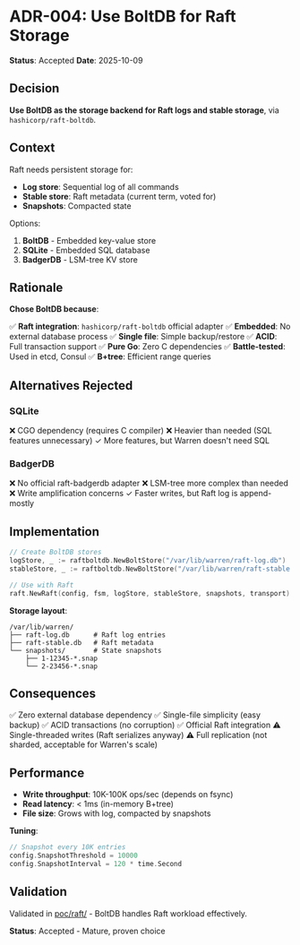 # ADR-004: Use BoltDB for Raft Storage

**Status**: Accepted
**Date**: 2025-10-09

## Decision

**Use BoltDB as the storage backend for Raft logs and stable storage**, via `hashicorp/raft-boltdb`.

## Context

Raft needs persistent storage for:
- **Log store**: Sequential log of all commands
- **Stable store**: Raft metadata (current term, voted for)
- **Snapshots**: Compacted state

Options:
1. **BoltDB** - Embedded key-value store
2. **SQLite** - Embedded SQL database
3. **BadgerDB** - LSM-tree KV store

## Rationale

**Chose BoltDB because**:

✅ **Raft integration**: `hashicorp/raft-boltdb` official adapter
✅ **Embedded**: No external database process
✅ **Single file**: Simple backup/restore
✅ **ACID**: Full transaction support
✅ **Pure Go**: Zero C dependencies
✅ **Battle-tested**: Used in etcd, Consul
✅ **B+tree**: Efficient range queries

## Alternatives Rejected

### SQLite
❌ CGO dependency (requires C compiler)
❌ Heavier than needed (SQL features unnecessary)
✓ More features, but Warren doesn't need SQL

### BadgerDB
❌ No official raft-badgerdb adapter
❌ LSM-tree more complex than needed
❌ Write amplification concerns
✓ Faster writes, but Raft log is append-mostly

## Implementation

```go
// Create BoltDB stores
logStore, _ := raftboltdb.NewBoltStore("/var/lib/warren/raft-log.db")
stableStore, _ := raftboltdb.NewBoltStore("/var/lib/warren/raft-stable.db")

// Use with Raft
raft.NewRaft(config, fsm, logStore, stableStore, snapshots, transport)
```

**Storage layout**:
```
/var/lib/warren/
├── raft-log.db      # Raft log entries
├── raft-stable.db   # Raft metadata
└── snapshots/       # State snapshots
    ├── 1-12345-*.snap
    └── 2-23456-*.snap
```

## Consequences

✅ Zero external database dependency
✅ Single-file simplicity (easy backup)
✅ ACID transactions (no corruption)
✅ Official Raft integration
⚠️ Single-threaded writes (Raft serializes anyway)
⚠️ Full replication (not sharded, acceptable for Warren's scale)

## Performance

- **Write throughput**: 10K-100K ops/sec (depends on fsync)
- **Read latency**: < 1ms (in-memory B+tree)
- **File size**: Grows with log, compacted by snapshots

**Tuning**:
```go
// Snapshot every 10K entries
config.SnapshotThreshold = 10000
config.SnapshotInterval = 120 * time.Second
```

## Validation

Validated in [poc/raft/](../../poc/raft/) - BoltDB handles Raft workload effectively.

**Status**: Accepted - Mature, proven choice
